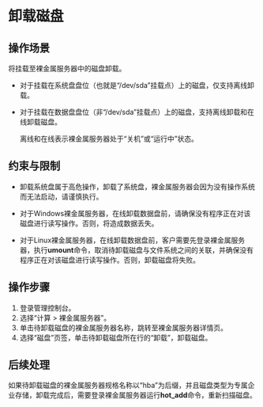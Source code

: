 # 卸载磁盘<a name="bms_01_0041"></a>

## 操作场景<a name="section1646133262316"></a>

将挂载至裸金属服务器中的磁盘卸载。

-   对于挂载在系统盘盘位（也就是“/dev/sda”挂载点）上的磁盘，仅支持离线卸载。
-   对于挂载在数据盘盘位（非“/dev/sda”挂载点）上的磁盘，支持离线卸载和在线卸载磁盘。

    离线和在线表示裸金属服务器处于“关机”或“运行中”状态。


## 约束与限制<a name="section1433771213718"></a>

-   卸载系统盘属于高危操作，卸载了系统盘，裸金属服务器会因为没有操作系统而无法启动，请谨慎执行。
-   对于Windows裸金属服务器，在线卸载数据盘前，请确保没有程序正在对该磁盘进行读写操作。否则，将造成数据丢失。

-   对于Linux裸金属服务器，在线卸载数据盘前，客户需要先登录裸金属服务器，执行**umount**命令，取消待卸载磁盘与文件系统之间的关联，并确保没有程序正在对该磁盘进行读写操作。否则，卸载磁盘将失败。

## 操作步骤<a name="section188901751214"></a>

1.  登录管理控制台。
2.  选择“计算 \> 裸金属服务器”。
3.  单击待卸载磁盘的裸金属服务器名称，跳转至裸金属服务器详情页。
4.  选择“磁盘”页签，单击待卸载磁盘所在行的“卸载”，卸载磁盘。

## 后续处理<a name="section714875774615"></a>

如果待卸载磁盘的裸金属服务器规格名称以“hba”为后缀，并且磁盘类型为专属企业存储，卸载完成后，需要登录裸金属服务器运行**hot\_add**命令，重新扫描磁盘。

